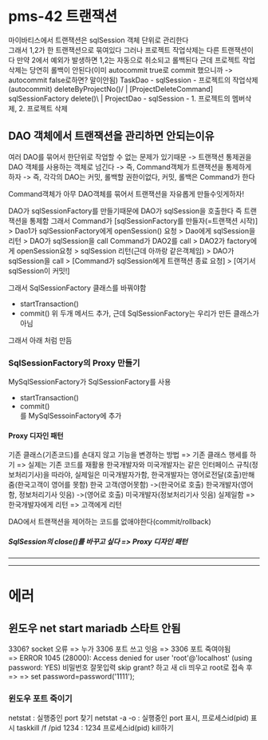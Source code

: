 # pms-42 트랜잭션

마이바티스에서 트랜잭션은 sqlSession 객체 단위로 관리한다  
그래서 1,2가 한 트랜잭션으로 묶여있다
그러나 프로젝트 작업삭제는 다른 트랜잭션이다
만약 2에서 예외가 발생하면 1,2는 자동으로 취소되고 롤백된다
근데 프로젝트 작업삭제는  당연히 롤백이 안된다(이미 autocommit true로 commit 했으니까 -> autocommit false로하면? 말이안됨)
                      TaskDao - sqlSession - 프로젝트의 작업삭제(autocommit)
 deleteByProjectNo()/               |
[ProjectDeleteCommand]          sqlSessionFactory 
            delete()\               |
                      ProjectDao - sqlSession - 1. 프로젝트의 멤버삭제, 2. 프로젝트 삭제

## DAO 객체에서 트랜잭션을 관리하면 안되는이유
여러 DAO를 묶어서 한단위로 작업할 수 없는 문제가 있기때문
-> 트랜잭션 통제권을 DAO 객체를 사용하는 객체로 넘긴다
-> 즉, Command객체가 트랜잭션을 통제하게 하자
-> 즉, 각각의 DAO는 커밋, 롤백할 권한이없다, 커밋, 롤백은 Command가 한다

Command객체가 아무 DAO객체를 묶어서 트랜잭션을 자유롭게 만들수잇게하자!

DAO가 sqlSessionFactory를 만들기때문에 DAO가 sqlSession을 호출한다 즉 트랜잭션을 통제함
그래서 Command가 [sqlSessionFactory를 만들자(=트랜잭션 시작)] > Dao1가 sqlSessionFactory에게 openSession() 요청 >
Dao에게 sqlSession을 리턴 > DAO가 sqlSession을 call
Command가 DAO2를 call > DAO2가 factory에게 openSession요청 > sqlSession 리턴(근데 아까랑 같은객체임) > DAO가 sqlSession을 call >
[Command가 sqlSession에게 트랜잭션 종료 요청] > [여기서 sqlSession이 커밋!]

그래서
SqlSessionFactory 클래스를 바꿔야함
- startTransaction()
- commit()
위 두개 메서드 추가, 근데 SqlSessionFactory는 우리가 만든 클래스가 아님

그래서 아래 처럼 만듬

### SqlSessionFactory의 Proxy 만들기

MySqlSessionFactory가 SqlSessionFactory를 사용
- startTransaction()
- commit()  
를 MySqlSessoinFactory에 추가

#### Proxy 디자인 패턴
기존 클래스(기존코드)를 손대지 않고 기능을 변경하는 방법
=> 기존 클래스 행세를 하기 => 실제는 기존 코드를 재활용
한국개발자와 미국개발자는 같은 인터페이스 규칙(정보처리기사)을 따라야, 실제일은 미국개발자가함, 한국개발자는 영어로전달(호출)만해줌(한국고객이 영어를 못함)
한국 고객(영어못함) ->(한국어로 호출) 한국개발자(영어함, 정보처리기사 잇음) ->(영어로 호출) 미국개발자(정보처리기사 잇음) 실제일함 => 한국개발자에게 리턴 => 고객에게 리턴


DAO에서 트랜잭션을 제어하는 코드를 없애야한다(commit/rollback)


##### SqlSession의 close()를 바꾸고 싶다 => Proxy 디자인 패턴

- - -






- - -

# 에러

## 윈도우 net start mariadb 스타트 안됨
3306? socket 오류 => 누가 3306 포트 쓰고 잇음 => 3306 포트 죽여야됨  
=> ERROR 1045 (28000): Access denied for user 'root'@'localhost' (using password: YES) 비밀번호 잘못입력
skip grant? 하고 새 cli 띄우고 root로 접속 후 =>
=> set password=password('1111');

### 윈도우 포트 죽이기
netstat : 실행중인 port 찾기
netstat -a -o : 실행중인 port 표시, 프로세스id(pid) 표시
taskkill /f /pid 1234 : 1234 프로세스id(pid) kill하기

